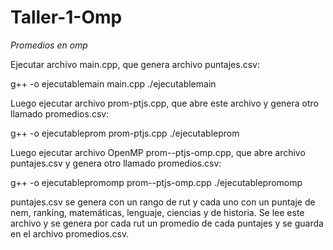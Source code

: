# Taller-1-Omp
*Promedios en omp*

Ejecutar archivo main.cpp, que genera archivo puntajes.csv:

g++ -o ejecutablemain main.cpp 
./ejecutablemain

Luego ejecutar archivo prom-ptjs.cpp, que abre este archivo y genera otro llamado promedios.csv:

g++ -o ejecutableprom prom-ptjs.cpp
./ejecutableprom

Luego ejecutar archivo OpenMP prom--ptjs-omp.cpp, que abre archivo puntajes.csv y genera otro llamado promedios.csv:

g++ -o ejecutablepromomp prom--ptjs-omp.cpp
./ejecutablepromomp

puntajes.csv se genera con un rango de rut y cada uno con un puntaje de nem, ranking, matemáticas, lenguaje, ciencias y de historia. 
Se lee este archivo y se genera por cada rut un promedio de cada puntajes y se guarda en el archivo promedios.csv.
